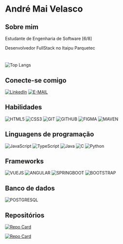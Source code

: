 # André Mai Velasco
## Sobre mim

Estudante de Engenharia de Software [6/8]

Desenvolvedor FullStack no Itaipu Parquetec
#
![Top Langs](https://github-readme-stats-git-masterrstaa-rickstaa.vercel.app/api/top-langs/?username=TheAndrew1&layout=compact&bg_color=000&border_color=30A3DC&title_color=E94D5F&text_color=FFF)

## Conecte-se comigo
[![LinkedIn](https://img.shields.io/badge/LinkedIn-000?style=for-the-badge&logo=linkedin&logoColor=0E76A8)](https://www.linkedin.com/in/andre-mai-velasco/)
[![E-MAIL](https://camo.githubusercontent.com/5569c47c09be5c1b56cc1327a30316503cd933f97caea0be8dc8a91789815e71/68747470733a2f2f696d672e736869656c64732e696f2f62616467652f2d456d61696c2d3030303f7374796c653d666f722d7468652d6261646765266c6f676f3d6d6963726f736f66742d6f75746c6f6f6b266c6f676f436f6c6f723d453934443546?style=for-the-badge&)](mailto:andremaivelasco@hotmail.com)

## Habilidades
![HTML5](https://img.shields.io/badge/HTML5-000?style=for-the-badge&logo=html5)
![CSS3](https://img.shields.io/badge/CSS3-000?style=for-the-badge&logo=css3&logoColor=264CE4)
![GIT](https://img.shields.io/badge/git-000?style=for-the-badge&logo=git)
![GITHUB](https://img.shields.io/badge/github-000?style=for-the-badge&logo=github)
![FIGMA](https://img.shields.io/badge/Figma-000?style=for-the-badge&logo=figma)
![MAVEN](https://img.shields.io/badge/Maven-000?style=for-the-badge&logo=apachemaven)

## Linguagens de programação
![JavaScript](https://img.shields.io/badge/JavaScript-000?style=for-the-badge&logo=javascript)
![TypeScript](https://img.shields.io/badge/TypeScript-000?style=for-the-badge&logo=typescript)
![Java](https://img.shields.io/badge/Java-000?style=for-the-badge&logo=java8)
![C](https://img.shields.io/badge/C-000?style=for-the-badge&logo=c)
![Python](https://img.shields.io/badge/Python-000?style=for-the-badge&logo=python)

## Frameworks
![VUEJS](https://img.shields.io/badge/VueJs-000?style=for-the-badge&logo=vuedotjs)
![ANGULAR](https://img.shields.io/badge/Angular-000?style=for-the-badge&logo=angular)
![SPRINGBOOT](https://img.shields.io/badge/SpringBoot-000?style=for-the-badge&logo=springboot)
![BOOTSTRAP](https://img.shields.io/badge/BootStrap-000?style=for-the-badge&logo=bootstrap)

## Banco de dados
![POSTGRESQL](https://img.shields.io/badge/PostgreSQL-000?style=for-the-badge&logo=postgresql)

## Repositórios

[![Repo Card](https://github-readme-stats.vercel.app/api/pin/?username=TheAndrew1&repo=Estacionamento-client&bg_color=000&border_color=30A3DC&show_icons=true&icon_color=30A3DC&title_color=E94D5F&text_color=FFF)](https://github.com/TheAndrew1/Estacionamento-client)

[![Repo Card](https://github-readme-stats.vercel.app/api/pin/?username=TheAndrew1&repo=API-Rest_Estacionamento&bg_color=000&border_color=30A3DC&show_icons=true&icon_color=30A3DC&title_color=E94D5F&text_color=FFF)](https://github.com/TheAndrew1/API-Rest_Estacionamento)
